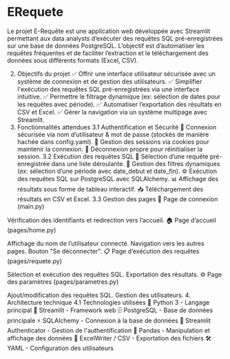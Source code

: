 # ERequete
Le projet E-Requête est une application web développée avec Streamlit permettant aux data analysts d’exécuter des requêtes SQL pré-enregistrées sur une base de données PostgreSQL. L’objectif est d’automatiser les requêtes fréquentes et de faciliter l’extraction et le téléchargement des données sous différents formats (Excel, CSV).

2. Objectifs du projet
✅ Offrir une interface utilisateur sécurisée avec un système de connexion et de gestion des utilisateurs.
✅ Simplifier l'exécution des requêtes SQL pré-enregistrées via une interface intuitive.
✅ Permettre le filtrage dynamique (ex: sélection de dates pour les requêtes avec période).
✅ Automatiser l’exportation des résultats en CSV et Excel.
✅ Gérer la navigation via un système multipage avec Streamlit.
3. Fonctionnalités attendues
3.1 Authentification et Sécurité
🔐 Connexion sécurisée via nom d’utilisateur & mot de passe (stockés de manière hachée dans config.yaml).
🍪 Gestion des sessions via cookies pour maintenir la connexion.
🚪 Déconnexion propre pour réinitialiser la session.
3.2 Exécution des requêtes SQL
🔎 Sélection d’une requête pré-enregistrée dans une liste déroulante.
📅 Gestion des filtres dynamiques (ex: sélection d’une période avec date_debut et date_fin).
⚙️ Exécution des requêtes SQL sur PostgreSQL avec SQLAlchemy.
📊 Affichage des résultats sous forme de tableau interactif.
📥 Téléchargement des résultats en CSV et Excel.
3.3 Gestion des pages
📌 Page de connexion (main.py)

Vérification des identifiants et redirection vers l’accueil.
🏠 Page d’accueil (pages/home.py)

Affichage du nom de l’utilisateur connecté.
Navigation vers les autres pages.
Bouton "Se déconnecter".
📋 Page d’exécution des requêtes (pages/requete.py)

Sélection et exécution des requêtes SQL.
Exportation des résultats.
⚙️ Page des paramètres (pages/parametres.py)

Ajout/modification des requêtes SQL.
Gestion des utilisateurs.
4. Architecture technique
4.1 Technologies utilisées
🐍 Python 3 - Langage principal
🎨 Streamlit - Framework web
🗄️ PostgreSQL - Base de données principale
⚡ SQLAlchemy - Connexion à la base de données
🔐 Streamlit Authenticator - Gestion de l'authentification
📝 Pandas - Manipulation et affichage des données
📁 ExcelWriter / CSV - Exportation des fichiers
🛠️ YAML - Configuration des utilisateurs
